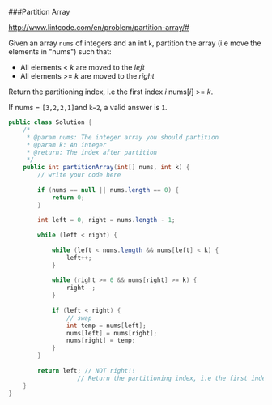 ###Partition Array

http://www.lintcode.com/en/problem/partition-array/#

Given an array `nums` of integers and an int `k`, partition the array (i.e move the elements in "nums") such that:

- All elements < *k* are moved to the *left*
- All elements >= *k* are moved to the *right*

Return the partitioning index, i.e the first index *i* nums[*i*] >= *k*.



If nums = `[3,2,2,1]`and `k=2`, a valid answer is `1`.



```java
public class Solution {
    /*
     * @param nums: The integer array you should partition
     * @param k: An integer
     * @return: The index after partition
     */
    public int partitionArray(int[] nums, int k) {
        // write your code here
        
        if (nums == null || nums.length == 0) {
            return 0;
        }
        
        int left = 0, right = nums.length - 1;
        
        while (left < right) {
            
            while (left < nums.length && nums[left] < k) {
                left++;
            }
            
            while (right >= 0 && nums[right] >= k) {
                right--;
            }
            
            if (left < right) {
                // swap
                int temp = nums[left];
                nums[left] = nums[right];
                nums[right] = temp;
            }
        }
        
        return left; // NOT right!!
                   // Return the partitioning index, i.e the first index i nums[i] >= k.
    }
}
```

